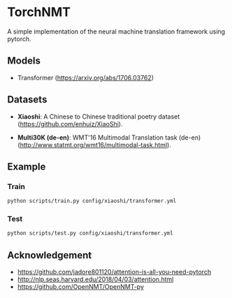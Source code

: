 # TorchNMT

A simple implementation of the neural machine translation framework using pytorch.

## Models

- Transformer (https://arxiv.org/abs/1706.03762)

## Datasets

- **Xiaoshi**: A Chinese to Chinese traditional poetry dataset (https://github.com/enhuiz/XiaoShi).

- **Multi30K (de-en)**: WMT'16 Multimodal Translation task (de-en) (http://www.statmt.org/wmt16/multimodal-task.html).

## Example

### Train

```bash
python scripts/train.py config/xiaoshi/transformer.yml
```

### Test

```bash
python scripts/test.py config/xiaoshi/transformer.yml
```

<!-- ## Results -->
<!-- TODO -->

## Acknowledgement

- https://github.com/jadore801120/attention-is-all-you-need-pytorch
- http://nlp.seas.harvard.edu/2018/04/03/attention.html
- https://github.com/OpenNMT/OpenNMT-py
